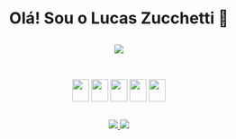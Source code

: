 <div align="center">
  <h1>Olá! Sou o Lucas Zucchetti 👋</h1>
</div>

##

<div align="center">
  <a href="https://github.com/anuraghazra/github-readme-stats">
    <img align="center" src="https://github-readme-stats.vercel.app/api?username=LucasZucchetti&count_private=true&show_icons=true&theme=blueberry" />
  </a>
</div>

##

<div style="display: inline_block" align="center"><br>
  <img height="40" width="30" src="https://cdn.jsdelivr.net/gh/devicons/devicon/icons/react/react-original.svg" />
  <img height="40" width="30" src="https://cdn.jsdelivr.net/gh/devicons/devicon/icons/jquery/jquery-original.svg" />
  <img height="40" width="30" src="https://cdn.jsdelivr.net/gh/devicons/devicon/icons/javascript/javascript-original.svg" />
  <img height="40" width="30" src="https://cdn.jsdelivr.net/gh/devicons/devicon/icons/html5/html5-original.svg" />
  <img height="40" width="30" src="https://cdn.jsdelivr.net/gh/devicons/devicon/icons/css3/css3-original.svg" />
</div>

##

<div align="center">
  <a href="mailto:devlucaszucchetti@gmail.com">
    <img src="https://img.shields.io/badge/Gmail-D14836?style=for-the-badge&logo=gmail&logoColor=white">
  </a>
  <a href="https://www.linkedin.com/in/lucas-zucchetti/">
    <img src="https://img.shields.io/badge/LinkedIn-0077B5?style=for-the-badge&logo=linkedin&logoColor=white">
  </a>
</div>
